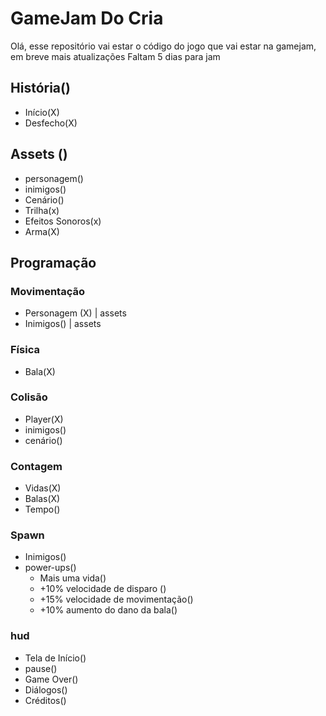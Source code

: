 # GameJam Do Cria
Olá, esse repositório vai estar o código do jogo que vai estar na gamejam, em breve mais atualizações
Faltam 5 dias para jam

## História()
* Início(X)
* Desfecho(X)

## Assets ()
* personagem()
* inimigos()
* Cenário()
* Trilha(x)
* Efeitos Sonoros(x)
* Arma(X)
	

## Programação
### Movimentação
* Personagem (X) | assets
* Inimigos() | assets
	
### Física
* Bala(X)
### Colisão
* Player(X)
* inimigos()
* cenário()
### Contagem
* Vidas(X)
* Balas(X)
* Tempo()

### Spawn
* Inimigos()
* power-ups()
	* Mais uma vida()
	* +10% velocidade de disparo ()
	* +15% velocidade de movimentação()
	* +10% aumento do dano da bala()

### hud			
* Tela de Início()
* pause()
* Game Over()
* Diálogos()
* Créditos()
	
		
